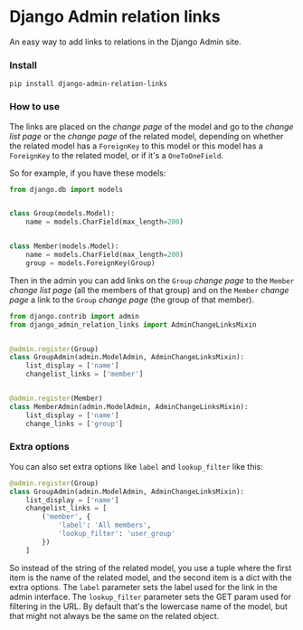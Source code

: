 # Django Admin relation links

An easy way to add links to relations in the Django Admin site.

### Install

    pip install django-admin-relation-links

### How to use

The links are placed on the *change page* of the model and go to the *change
list page* or the *change page* of the related model, depending on whether the
related model has a `ForeignKey` to this model or this model has a `ForeignKey`
to the related model, or if it's a `OneToOneField`.

So for example, if you have these models:


```python
from django.db import models


class Group(models.Model):
    name = models.CharField(max_length=200)


class Member(models.Model):
    name = models.CharField(max_length=200)
    group = models.ForeignKey(Group)
```


Then in the admin you can add links on the `Group` *change page* to the
`Member` *change list page* (all the members of that group) and on the `Member`
*change page* a link to the `Group` *change page* (the group of that member).

```python
from django.contrib import admin
from django_admin_relation_links import AdminChangeLinksMixin


@admin.register(Group)
class GroupAdmin(admin.ModelAdmin, AdminChangeLinksMixin):
    list_display = ['name']
    changelist_links = ['member']


@admin.register(Member)
class MemberAdmin(admin.ModelAdmin, AdminChangeLinksMixin):
    list_display = ['name']
    change_links = ['group']
```


### Extra options

You can also set extra options like `label` and `lookup_filter` like this:

```python
@admin.register(Group)
class GroupAdmin(admin.ModelAdmin, AdminChangeLinksMixin):
    list_display = ['name']
    changelist_links = [
        ('member', {
            'label': 'All members',
            'lookup_filter': 'user_group'
        })
    ]
```

So instead of the string of the related model, you use a tuple where the first
item is the name of the related model, and the second item is a dict with the
extra options. The `label` parameter sets the label used for the link in the
admin interface. The `lookup_filter` parameter sets the GET param used for
filtering in the URL. By default that's the lowercase name of the model, but
that might not always be the same on the related object.
